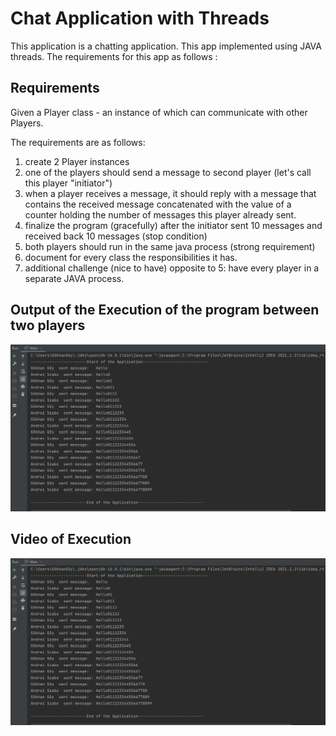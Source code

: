 # Chat Application with Threads
This application is a chatting application.  This app implemented using JAVA threads. The requirements for this app as follows :

## Requirements
Given a Player class - an instance of which can communicate with other Players.

The requirements are as follows:

1. create 2 Player instances
2. one of the players should send a message to second player (let's call this player "initiator")
3. when a player receives a message, it should reply with a message that contains the received message concatenated with the value of a counter holding the number of messages this player already sent.
4. finalize the program (gracefully) after the initiator sent 10 messages and received back 10 messages (stop condition)
5. both players should run in the same java process (strong requirement)
6. document for every class the responsibilities it has.
7. additional challenge (nice to have) opposite to 5: have every player in a separate JAVA process.

## Output of the Execution of the program between two players

 ![alt text](https://github.com/gokhangoy/Chat_Application_with_Threads/blob/master/output/Output.PNG)
 
 ## Video of Execution
  ![alt text](https://github.com/gokhangoy/Chat_Application_with_Threads/blob/master/output/Output.PNG)
